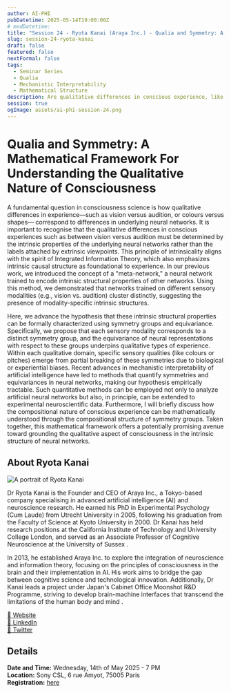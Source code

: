 ```yaml
---
author: AI-PHI
pubDatetime: 2025-05-14T19:00:00Z
# modDatetime:
title: "Session 24 - Ryota Kanai (Araya Inc.) - Qualia and Symmetry: A Mathematical Framework For Understanding the Qualitative Nature of Consciousness"
slug: session-24-ryota-kanai
draft: false
featured: false
nextFormal: false
tags:
  - Seminar Series
  - Qualia
  - Mechanistic Interpretability
  - Mathematical Structure
description: Are qualitative differences in conscious experience, like vision versus audition, shaped by the intrinsic structure of neural networks? This talk proposes a mathematical framework using symmetry groups and equivariance to characterize these differences. This approach offers a new path for linking consciousness to neural architecture.
session: true
ogImage: assets/ai-phi-session-24.png
---
```


# Qualia and Symmetry: A Mathematical Framework For Understanding the Qualitative Nature of Consciousness

A fundamental question in consciousness science is how qualitative differences in experience—such as vision versus audition, or colours versus shapes— correspond to differences in underlying neural networks. It is important to recognise that the qualitative differences in conscious experiences such as between vision versus audition must be determined by the intrinsic properties of the underlying neural networks rather than the labels attached by extrinsic viewpoints. This principle of intrinsicality aligns with the spirit of Integrated Information Theory, which also emphasizes intrinsic causal structure as foundational to experience. In our previous work, we introduced the concept of a "meta-network," a neural network trained to encode intrinsic structural properties of other networks. Using this method, we demonstrated that networks trained on different sensory modalities (e.g., vision vs. audition) cluster distinctly, suggesting the presence of modality-specific intrinsic structures.

Here, we advance the hypothesis that these intrinsic structural properties can be formally characterized using symmetry groups and equivariance. Specifically, we propose that each sensory modality corresponds to a distinct symmetry group, and the equivariance of neural representations with respect to these groups underpins qualitative types of experience. Within each qualitative domain, specific sensory qualities (like colours or pitches) emerge from partial breaking of these symmetries due to biological or experiential biases. Recent advances in mechanistic interpretability of artificial intelligence have led to methods that quantify symmetries and equivariances in neural networks, making our hypothesis empirically tractable. Such quantitative methods can be employed not only to analyze artificial neural networks but also, in principle, can be extended to experimental neuroscientific data. Furthermore, I will briefly discuss how the compositional nature of conscious experience can be mathematically understood through the compositional structure of symmetry groups. Taken together, this mathematical framework offers a potentially promising avenue toward grounding the qualitative aspect of consciousness in the intrinsic structure of neural networks.

## About Ryota Kanai

<img src="/assets/session-24-ryota-kanai.jpg" alt="A portrait of Ryota Kanai" />

Dr Ryota Kanai is the Founder and CEO of Araya Inc., a Tokyo-based company specialising in advanced artificial intelligence (AI) and neuroscience research. He earned his PhD in Experimental Psychology (Cum Laude) from Utrecht University in 2005, following his graduation from the Faculty of Science at Kyoto University in 2000. Dr Kanai has held research positions at the California Institute of Technology and University College London, and served as an Associate Professor of Cognitive Neuroscience at the University of Sussex .

In 2013, he established Araya Inc. to explore the integration of neuroscience and information theory, focusing on the principles of consciousness in the brain and their implementation in AI. His work aims to bridge the gap between cognitive science and technological innovation. Additionally, Dr Kanai leads a project under Japan's Cabinet Office Moonshot R&D Programme, striving to develop brain-machine interfaces that transcend the limitations of the human body and mind .

<!--

<!--  [🦋Bluesky](https:)
[🐘 Mastodon](https://)
-->

[🔗 Website](https://research.araya.org/member/ryota-kanai-phd)  
[💼 LinkedIn](https://www.linkedin.com/in/ryota-kanai-3585979/)  
[🐧 Twitter](https://x.com/kanair)

## Details

**Date and Time:** Wednesday, 14th of May 2025 - 7 PM  
**Location:** Sony CSL, 6 rue Amyot, 75005 Paris  
**Registration:** [here](https://lu.ma/myuqrk7i)
